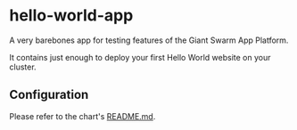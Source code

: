 # hello-world-app

A very barebones app for testing features of the Giant Swarm App Platform.

It contains just enough to deploy your first Hello World website on your cluster.

## Configuration

Please refer to the chart's [README.md](https://github.com/giantswarm/hello-world-app/blob/main/helm/hello-world/README.md).
